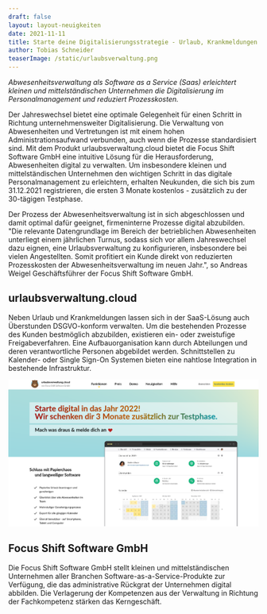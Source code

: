 ```yaml
---
draft: false
layout: layout-neuigkeiten
date: 2021-11-11
title: Starte deine Digitalisierungsstrategie - Urlaub, Krankmeldungen und Überstunden digital abbilden
author: Tobias Schneider
teaserImage: /static/urlaubsverwaltung.png
---
```


_Abwesenheitsverwaltung als Software as a Service (Saas) erleichtert kleinen und mittelständischen Unternehmen die
Digitalisierung im Personalmanagement und reduziert Prozesskosten._

<!-- more -->

Der Jahreswechsel bietet eine optimale Gelegenheit für einen Schritt in Richtung unternehmensweiter Digitalisierung.
Die Verwaltung von Abwesenheiten und Vertretungen ist mit einem hohen Administrationsaufwand verbunden, auch wenn die
Prozesse standardisiert sind. Mit dem Produkt urlaubsverwaltung.cloud bietet die Focus Shift Software GmbH eine 
intuitive Lösung für die Herausforderung, Abwesenheiten digital zu verwalten. Um insbesondere kleinen und 
mittelständischen Unternehmen den wichtigen Schritt in das digitale Personalmanagement zu erleichtern, erhalten 
Neukunden, die sich bis zum 31.12.2021 registrieren, die ersten 3 Monate kostenlos - zusätzlich zu der 30-tägigen
Testphase.

Der Prozess der Abwesenheitsverwaltung ist in sich abgeschlossen und damit optimal dafür geeignet, firmeninterne
Prozesse digital abzubilden. "Die relevante Datengrundlage im Bereich der betrieblichen Abwesenheiten unterliegt einem
jährlichen Turnus, sodass sich vor allem Jahreswechsel dazu eignen, eine Urlaubsverwaltung zu konfigurieren,
insbesondere bei vielen Angestellten. Somit profitiert ein Kunde direkt von reduzierten Prozesskosten der
Abwesenheitsverwaltung im neuen Jahr.", so Andreas Weigel Geschäftsführer der Focus Shift Software GmbH.

## urlaubsverwaltung.cloud

Neben Urlaub und Krankmeldungen lassen sich in der SaaS-Lösung auch Überstunden DSGVO-konform verwalten.
Um die bestehenden Prozesse des Kunden bestmöglich abzubilden, existieren ein- oder zweistufige Freigabeverfahren.
Eine Aufbauorganisation kann durch Abteilungen und deren verantwortliche Personen abgebildet werden. Schnittstellen zu
Kalender- oder Single Sign-On Systemen bieten eine nahtlose Integration in bestehende Infrastruktur.

<picture>
    <source srcset="urlaubsverwaltung.avif" type="image/avif" />
    <source srcset="urlaubsverwaltung.webp" type="image/webp" />
    <img
      src="urlaubsverwaltung.png"
      alt="Urlaubsverwaltung Landingpage"
      decoding="async"
      loading="lazy"
      width="850"
    />
</picture>
<br/>

## Focus Shift Software GmbH

Die Focus Shift Software GmbH stellt kleinen und mittelständischen Unternehmen aller Branchen Software-as-a-Service-Produkte
zur Verfügung, die das administrative Rückgrat der Unternehmen digital abbilden. Die Verlagerung der Kompetenzen aus der
Verwaltung in Richtung der Fachkompetenz stärken das Kerngeschäft. 
